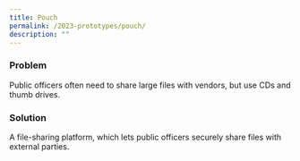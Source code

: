 ```yaml
---
title: Pouch
permalink: /2023-prototypes/pouch/
description: ""
---
```

### Problem
Public officers often need to share large files with vendors, but use CDs and thumb drives.

### Solution
A file-sharing platform, which lets public officers securely share files with external parties.